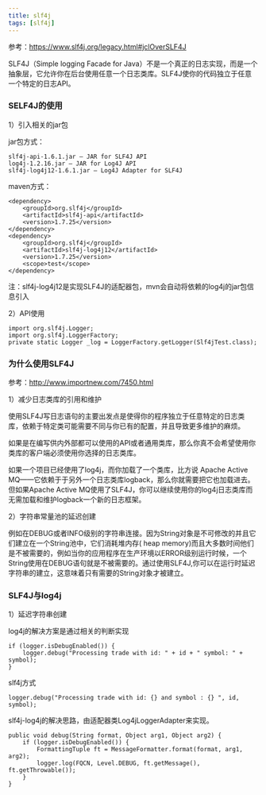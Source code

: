 ```yaml
---
title: slf4j
tags: [slf4j]
---
```


参考：https://www.slf4j.org/legacy.html#jclOverSLF4J

SLF4J（Simple logging Facade for Java）不是一个真正的日志实现，而是一个抽象层，它允许你在后台使用任意一个日志类库。SLF4J使你的代码独立于任意一个特定的日志API。

### SELF4J的使用

1）引入相关的jar包

jar包方式：

```
slf4j-api-1.6.1.jar – JAR for SLF4J API
log4j-1.2.16.jar – JAR for Log4J API
slf4j-log4j12-1.6.1.jar – Log4J Adapter for SLF4J
```

maven方式：

```
<dependency>
    <groupId>org.slf4j</groupId>
    <artifactId>slf4j-api</artifactId>
    <version>1.7.25</version>
</dependency>
<dependency>
    <groupId>org.slf4j</groupId>
    <artifactId>slf4j-log4j12</artifactId>
    <version>1.7.25</version>
    <scope>test</scope>
</dependency>
```

注：slf4j-log4j12是实现SLF4J的适配器包，mvn会自动将依赖的log4j的jar包信息引入

2）API使用

```
import org.slf4j.Logger;  
import org.slf4j.LoggerFactory;
private static Logger _log = LoggerFactory.getLogger(Slf4jTest.class);
```

### 为什么使用SLF4J

参考：http://www.importnew.com/7450.html

1）减少日志类库的引用和维护

使用SLF4J写日志语句的主要出发点是使得你的程序独立于任意特定的日志类库，依赖于特定类可能需要不同与你已有的配置，并且导致更多维护的麻烦。

如果是在编写供内外部都可以使用的API或者通用类库，那么你真不会希望使用你类库的客户端必须使用你选择的日志类库。

如果一个项目已经使用了log4j，而你加载了一个类库，比方说 Apache Active MQ——它依赖于于另外一个日志类库logback，那么你就需要把它也加载进去。但如果Apache Active MQ使用了SLF4J，你可以继续使用你的log4j日志类库而无需加载和维护logback一个新的日志框架。

2）字符串常量池的延迟创建

例如在DEBUG或者INFO级别的字符串连接。因为String对象是不可修改的并且它们建立在一个String池中，它们消耗堆内存( heap memory)而且大多数时间他们是不被需要的，例如当你的应用程序在生产环境以ERROR级别运行时候，一个String使用在DEBUG语句就是不被需要的。通过使用SLF4J,你可以在运行时延迟字符串的建立，这意味着只有需要的String对象才被建立。

### SLF4J与log4j

1）延迟字符串创建

log4j的解决方案是通过相关的判断实现

```
if (logger.isDebugEnabled()) {
    logger.debug("Processing trade with id: " + id + " symbol: " + symbol);
}
```

slf4j方式

```
logger.debug("Processing trade with id: {} and symbol : {} ", id, symbol);
```

slf4j-log4j的解决思路，由适配器类Log4jLoggerAdapter来实现。

```
public void debug(String format, Object arg1, Object arg2) {
    if (logger.isDebugEnabled()) {
        FormattingTuple ft = MessageFormatter.format(format, arg1, arg2);
        logger.log(FQCN, Level.DEBUG, ft.getMessage(), ft.getThrowable());
    }
}
```